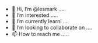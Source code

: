 - 👋 Hi, I’m @lesmark .....
- 👀 I’m interested .....
- 🌱 I’m currently learni ....
- 💞️ I’m looking to collaborate on ....
- 📫 How to reach me .....

<!---
lesmark/lesmark is a ✨ special ✨ repository because its `README.md` (this file) appears on your GitHub profile.
You can click the Preview link to take a look at your changes.
--->
